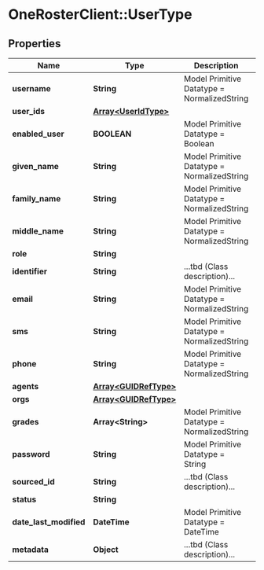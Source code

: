 # OneRosterClient::UserType

## Properties
Name | Type | Description | Notes
------------ | ------------- | ------------- | -------------
**username** | **String** | Model Primitive Datatype &#x3D; NormalizedString | 
**user_ids** | [**Array&lt;UserIdType&gt;**](UserIdType.md) |  | [optional] 
**enabled_user** | **BOOLEAN** | Model Primitive Datatype &#x3D; Boolean | [optional] 
**given_name** | **String** | Model Primitive Datatype &#x3D; NormalizedString | 
**family_name** | **String** | Model Primitive Datatype &#x3D; NormalizedString | 
**middle_name** | **String** | Model Primitive Datatype &#x3D; NormalizedString | [optional] 
**role** | **String** |  | 
**identifier** | **String** | ...tbd (Class description)... | [optional] 
**email** | **String** | Model Primitive Datatype &#x3D; NormalizedString | [optional] 
**sms** | **String** | Model Primitive Datatype &#x3D; NormalizedString | [optional] 
**phone** | **String** | Model Primitive Datatype &#x3D; NormalizedString | [optional] 
**agents** | [**Array&lt;GUIDRefType&gt;**](GUIDRefType.md) |  | [optional] 
**orgs** | [**Array&lt;GUIDRefType&gt;**](GUIDRefType.md) |  | 
**grades** | **Array&lt;String&gt;** | Model Primitive Datatype &#x3D; NormalizedString | [optional] 
**password** | **String** | Model Primitive Datatype &#x3D; String | [optional] 
**sourced_id** | **String** | ...tbd (Class description)... | 
**status** | **String** |  | 
**date_last_modified** | **DateTime** | Model Primitive Datatype &#x3D; DateTime | 
**metadata** | **Object** | ...tbd (Class description)... | [optional] 


